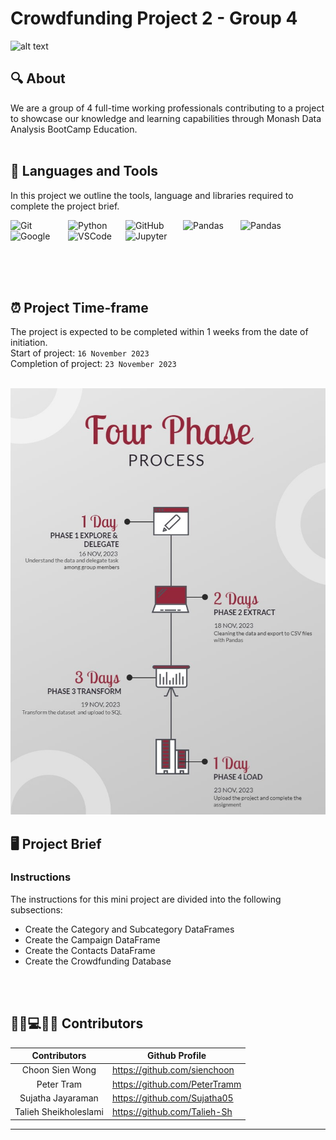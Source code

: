 # Crowdfunding Project 2 - Group 4
![alt text](https://png.pngtree.com/thumb_back/fh260/back_our/20190621/ourmid/pngtree-blue-minimalist-technology-computer-banner-image_178469.jpg)

## 🔍 About

We are a group of 4 full-time working professionals contributing to a project to showcase our knowledge and learning capabilities through Monash Data Analysis BootCamp Education.<br><br/>

## 🧰 Languages and Tools

In this project we outline the tools, language and libraries required to complete the project brief.
<br>

<img align="left" alt="Git" width="80px" style="padding-right:12px;" src="https://cdn.jsdelivr.net/gh/devicons/devicon/icons/git/git-original.svg" />

<img align="left" alt="Python" width="80x" style="padding-right:12px;" src="https://cdn.jsdelivr.net/gh/devicons/devicon/icons/python/python-plain.svg" />

<img align="left" alt="GitHub" width="80px" style="padding-right:12px;" src="https://cdn.jsdelivr.net/gh/devicons/devicon/icons/github/github-original.svg" />

<img align="left" alt="Pandas" width="80px" style="padding-right:12px;" src="https://cdn.jsdelivr.net/gh/devicons/devicon/icons/pandas/pandas-original-wordmark.svg" />

<img align="left" alt="Pandas" width="80px" style="padding-right:12px;" src="https://cdn.jsdelivr.net/gh/devicons/devicon/icons/postgresql/postgresql-original-wordmark.svg" />

<img align="left" alt="Google" width="80px" style="padding-right:12px;" src="https://cdn.jsdelivr.net/gh/devicons/devicon/icons/google/google-original-wordmark.svg" />

<img align="left" alt="VSCode" width="80px" style="padding-right:12px;" src="https://cdn.jsdelivr.net/gh/devicons/devicon/icons/vscode/vscode-original.svg" />

<img align="left" alt="Jupyter" width="80px" style="padding-right:12px;" src="https://cdn.jsdelivr.net/gh/devicons/devicon/icons/jupyter/jupyter-original-wordmark.svg" />
<br/>

<br><br/>
<br><br/>

## ⏰ Project Time-frame

The project is expected to be completed within 1 weeks from the date of initiation.
<br>
Start of project: `16 November 2023` <br/>
Completion of project: `23 November 2023` 
<br><br/>

![GitHub Image](/timeline.jpg)

## 🖥️ Project Brief
### Instructions
The instructions for this mini project are divided into the following subsections:

* Create the Category and Subcategory DataFrames
* Create the Campaign DataFrame
* Create the Contacts DataFrame
* Create the Crowdfunding Database
<br>
<br/>


## 👨‍💼💻👩‍💼 Contributors 

| <center>Contributors</center>    | <center>Github Profile</center>      |
| ----------------| ----------------------------------------------------- |
| <center>Choon Sien Wong</center>      | https://github.com/sienchoon    |    
| <center>Peter Tram</center>| https://github.com/PeterTramm              |
| <center>Sujatha Jayaraman</center>| https://github.com/Sujatha05            |
| <center>Talieh Sheikholeslami</center> |   https://github.com/Talieh-Sh     | 
----------------------------------------------------------------        
